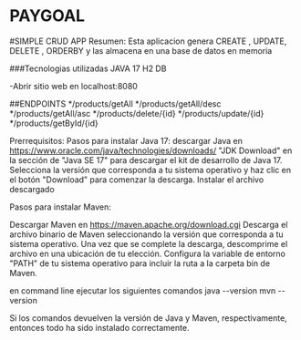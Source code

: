# PAYGOAL

#SIMPLE CRUD APP
Resumen: Esta aplicacion genera CREATE , UPDATE, DELETE , ORDERBY  y las almacena en una base de datos en memoria

###Tecnologias utilizadas 
JAVA 17
H2 DB

-Abrir sitio web en localhost:8080


##ENDPOINTS
  */products/getAll
  */products/getAll/desc
  */products/getAll/asc
  */products/delete/{id}
  */products/update/{id}
  */products/getById/{id}


Prerrequisitos:
Pasos para instalar Java 17:
descargar Java en https://www.oracle.com/java/technologies/downloads/
"JDK Download" en la sección de "Java SE 17" para descargar el kit de desarrollo de Java 17.
Selecciona la versión que corresponda a tu sistema operativo y haz clic en el botón "Download" para comenzar la descarga.
Instalar el archivo descargado

Pasos para instalar Maven:

Descargar Maven en https://maven.apache.org/download.cgi
Descarga el archivo binario de Maven seleccionando la versión que corresponda a tu sistema operativo.
Una vez que se complete la descarga, descomprime el archivo en una ubicación de tu elección.
Configura la variable de entorno "PATH" de tu sistema operativo para incluir la ruta a la carpeta bin de Maven. 

en command line ejecutar los siguientes comandos
java --version
mvn --version

Si los comandos devuelven la versión de Java y Maven, respectivamente, entonces todo ha sido instalado correctamente.
